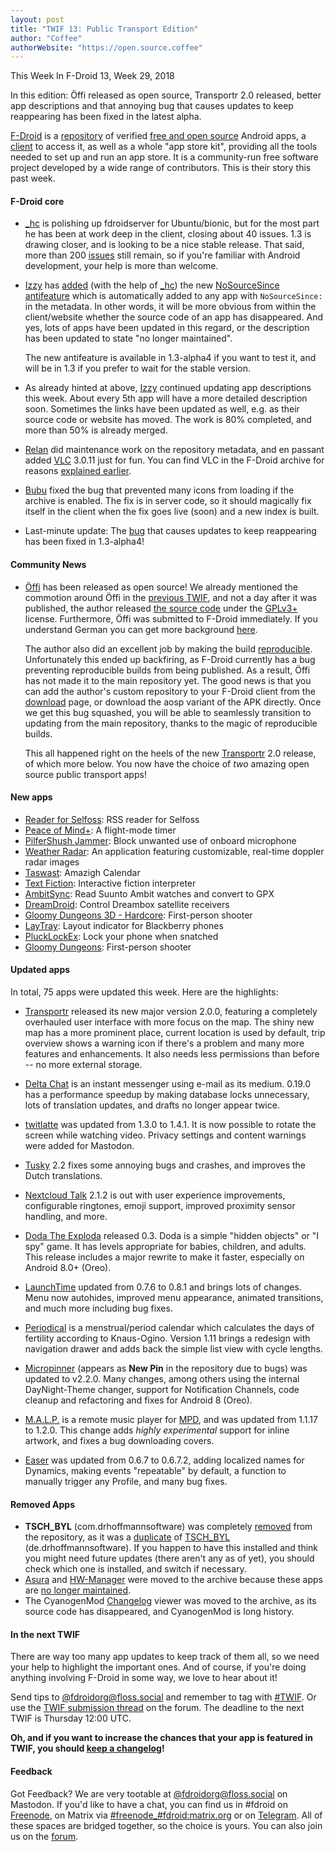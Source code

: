 ```yaml
---
layout: post
title: "TWIF 13: Public Transport Edition"
author: "Coffee"
authorWebsite: "https://open.source.coffee"
---
```


This Week In F-Droid 13, Week 29, 2018

In this edition: Öffi released as open source, Transportr 2.0 released, better app descriptions and that annoying bug that causes updates to keep reappearing has been fixed in the latest alpha.

[F-Droid](https://f-droid.org/) is a [repository](https://f-droid.org/packages/) of verified [free and open source](https://en.wikipedia.org/wiki/Free_and_open-source_software) Android apps, a [client](https://f-droid.org/packages/org.fdroid.fdroid/) to access it, as well as a whole "app store kit", providing all the tools needed to set up and run an app store. It is a community-run free software project developed by a wide range of contributors. This is their story this past week.

#### F-Droid core

* [_hc](https://forum.f-droid.org/u/hans) is polishing up fdroidserver for Ubuntu/bionic, but for the most part he has been at work deep in the client, closing about 40 issues. 1.3 is drawing closer, and is looking to be a nice stable release. That said, more than 200 [issues](https://gitlab.com/fdroid/fdroidclient/issues) still remain, so if you're familiar with Android development, your help is more than welcome.

* [Izzy](https://forum.f-droid.org/u/izzy) has [added](https://gitlab.com/fdroid/fdroidserver/merge_requests/529) (with the help of [_hc](https://forum.f-droid.org/u/hans)) the new [NoSourceSince antifeature](https://monitor.f-droid.org/anti-feature/NoSourceSince) which is automatically added to any app with `NoSourceSince:` in the metadata. In other words, it will be more obvious from within the client/website whether the source code of an app has disappeared. And yes, lots of apps have been updated in this regard, or the description has been updated to state "no longer maintained".

  The new antifeature is available in 1.3-alpha4 if you want to test it, and will be in 1.3 if you prefer to wait for the stable version.

* As already hinted at above, [Izzy](https://forum.f-droid.org/u/izzy) continued updating app descriptions this week. About every 5th app will have a more detailed description soon. Sometimes the links have been updated as well, e.g. as their source code or website has moved. The work is 80% completed, and more than 50% is already merged.

* [Relan](https://forum.f-droid.org/u/relan) did maintenance work on the repository metadata, and en passant added [VLC](https://f-droid.org/packages/org.videolan.vlc/) 3.0.11 just for fun. You can find VLC in the F-Droid archive for reasons [explained earlier](https://f-droid.org/2018/05/11/this-week-in-fdroid-w19.html#whats-happening-in-f-droid).

* [Bubu](https://forum.f-droid.org/u/Bubu) fixed the bug that prevented many icons from loading if the archive is enabled. The fix is in server code, so it should magically fix itself in the client when the fix goes live (soon) and a new index is built.

* Last-minute update: The [bug](https://gitlab.com/fdroid/fdroidclient/1271) that causes updates to keep reappearing has been fixed in 1.3-alpha4!

#### Community News

* [Öffi](https://offi.schildbach.de/) has been released as open source! We already mentioned the commotion around Öffi in the [previous TWIF](https://f-droid.org/2018/07/12/this-week-in-fdroid-w28.html#community-news), and not a day after it was published, the author released [the source code](https://gitlab.com/oeffi/oeffi) under the [GPLv3+](https://spdx.org/licenses/GPL-3.0-or-later.html) license. Furthermore, Öffi was submitted to F-Droid immediately. If you understand German you can get more background [here](https://www.golem.de/news/app-fuer-oeffentlichen-nahverkehr-oeffi-ist-open-source-geworden-1807-135517.html).

  The author also did an excellent job by making the build [reproducible](https://reproducible-builds.org). Unfortunately this ended up backfiring, as F-Droid currently has a bug preventing reproducible builds from being published. As a result, Öffi has not made it to the main repository yet. The good news is that you can add the author's custom repository to your F-Droid client from the [download](https://offi.schildbach.de/download.html) page, or download the aosp variant of the APK directly. Once we get this bug squashed, you will be able to seamlessly transition to updating from the main repository, thanks to the magic of reproducible builds.

  This all happened right on the heels of the new [Transportr](https://f-droid.org/packages/de.grobox.liberario/) 2.0 release, of which more below. You now have the choice of _two_ amazing open source public transport apps!

#### New apps

* [Reader for Selfoss](https://f-droid.org/packages/apps.amine.bou.readerforselfoss/): RSS reader for Selfoss
* [Peace of Mind+](https://f-droid.org/packages/ca.mudar.fairphone.peaceofmind/): A flight-mode timer
* [PilferShush Jammer](https://f-droid.org/packages/cityfreqs.com.pilfershushjammer/): Block unwanted use of onboard microphone
* [Weather Radar](https://f-droid.org/packages/com.danhasting.radar/): An application featuring customizable, real-time doppler radar images
* [Taswast](https://f-droid.org/packages/com.github.aba2l.taswast/): Amazigh Calendar
* [Text Fiction](https://f-droid.org/packages/de.onyxbits.textfiction/): Interactive fiction interpreter
* [AmbitSync](https://f-droid.org/packages/idv.markkuo.ambitsync/): Read Suunto Ambit watches and convert to GPX
* [DreamDroid](https://f-droid.org/packages/net.reichholf.dreamdroid/): Control Dreambox satellite receivers
* [Gloomy Dungeons 3D - Hardcore](https://f-droid.org/packages/org.zamedev.gloomydungeons1hardcore.opensource/): First-person shooter
* [LayTray](https://f-droid.org/packages/space.neothefox.laytray/): Layout indicator for Blackberry phones
* [PluckLockEx](https://f-droid.org/packages/xyz.iridiumion.plucklockex/): Lock your phone when snatched
* [Gloomy Dungeons](https://f-droid.org/packages/zame.GloomyDungeons.opensource.game/): First-person shooter

#### Updated apps

In total, 75 apps were updated this week. Here are the highlights:

* [Transportr](https://f-droid.org/packages/de.grobox.liberario/) released its new major version 2.0.0, featuring a completely overhauled user interface with more focus on the map. The shiny new map has a more prominent place, current location is used by default, trip overview shows a warning icon if there's a problem and many more features and enhancements. It also needs less permissions than before -- no more external storage.

* [Delta Chat](https://f-droid.org/packages/com.b44t.messenger/) is an instant messenger using e-mail as its medium. 0.19.0 has a performance speedup by making database locks unnecessary, lots of translation updates, and drafts no longer appear twice.

* [twitlatte](https://f-droid.org/packages/com.github.moko256.twitlatte/) was updated from 1.3.0 to 1.4.1. It is now possible to rotate the screen while watching video. Privacy settings and content warnings were added for Mastodon.

* [Tusky](https://f-droid.org/packages/com.keylesspalace.tusky/) 2.2 fixes some annoying bugs and crashes, and improves the Dutch translations.

* [Nextcloud Talk](https://f-droid.org/packages/com.nextcloud.talk2/) 2.1.2 is out with user experience improvements, configurable ringtones, emoji support, improved proximity sensor handling, and more.

* [Doda The Exploda](https://f-droid.org/packages/com.quaap.dodatheexploda/) released 0.3. Doda is a simple "hidden objects" or "I spy" game. It has levels appropriate for babies, children, and adults. This release includes a major rewrite to make it faster, especially on Android 8.0+ (Oreo).

* [LaunchTime](https://f-droid.org/packages/com.quaap.launchtime/) updated from 0.7.6 to 0.8.1 and brings lots of changes. Menu now autohides, improved menu appearance, animated transitions, and much more including bug fixes.

* [Periodical](https://f-droid.org/packages/de.arnowelzel.android.periodical/) is a menstrual/period calendar which calculates the days of fertility according to Knaus-Ogino. Version 1.11 brings a redesign with navigation drawer and adds back the simple list view with cycle lengths.

* [Micropinner](https://f-droid.org/packages/de.dotwee.micropinner/) (appears as **New Pin** in the repository due to bugs) was updated to v2.2.0. Many changes, among others using the internal DayNight-Theme changer, support for Notification Channels, code cleanup and refactoring and fixes for Android 8 (Oreo).

* [M.A.L.P.](https://f-droid.org/packages/org.gateshipone.malp/) is a remote music player for [MPD](http://www.musicpd.org), and was updated from 1.1.17 to 1.2.0. This change adds _highly experimental_ support for inline artwork, and fixes a bug downloading covers.

* [Easer](https://f-droid.org/packages/ryey.easer/) was updated from 0.6.7 to 0.6.7.2, adding localized names for Dynamics, making events "repeatable" by default, a function to manually trigger any Profile, and many bug fixes.

#### Removed Apps

* **TSCH_BYL** (com.drhoffmannsoftware) was completely [removed](https://gitlab.com/fdroid/fdroiddata/merge_requests/3429) from the repository, as it was a [duplicate](https://gitlab.com/fdroid/fdroiddata/issues/1264) of [TSCH_BYL](https://f-droid.org/packages/de.drhoffmannsoftware/) (de.drhoffmannsoftware). If you happen to have this installed and think you might need future updates (there aren't any as of yet), you should check which one is installed, and switch if necessary.
* [Asura](https://f-droid.org/wiki/page/de.nico.asura) and [HW-Manager](https://f-droid.org/wiki/page/de.nico.ha_manager) were moved to the archive because these apps are [no longer maintained](https://gitlab.com/fdroid/fdroiddata/merge_requests/3452).
* The CyanogenMod [Changelog](https://f-droid.org/wiki/page/org.polaric.cyanogenmodchangelog) viewer was moved to the archive, as its source code has disappeared, and CyanogenMod is long history.

#### In the next TWIF

There are way too many app updates to keep track of them all, so we need your help to highlight the important ones. And of course, if you're doing anything involving F-Droid in some way, we love to hear about it!

Send tips to [@fdroidorg@floss.social](https://floss.social/@fdroidorg) and remember to tag with [#TWIF](https://floss.social/tags/twif). Or use the [TWIF submission thread](https://forum.f-droid.org/t/twif-submission-thread) on the forum. The deadline to the next TWIF is Thursday 12:00 UTC.

**Oh, and if you want to increase the chances that your app is featured in TWIF, you should [keep a changelog](https://keepachangelog.com)!**

#### Feedback

Got Feedback? We are very tootable at [@fdroidorg@floss.social](https://floss.social/@fdroidorg) on Mastodon. If you'd like to have a chat, you can find us in #fdroid on [Freenode](https://freenode.net/), on Matrix via [#freenode_#fdroid:matrix.org](https://matrix.to/#/#freenode_#fdroid:matrix.org) or on [Telegram](https://t.me/joinchat/AlRQekvjWDTuQrCgMYSNVA). All of these spaces are bridged together, so the choice is yours. You can also join us on the [forum](https://forum.f-droid.org/).
